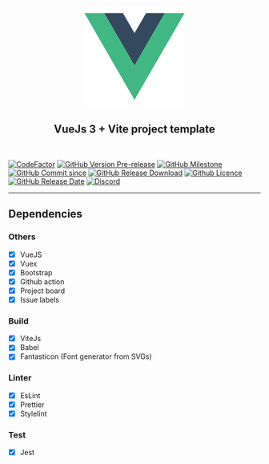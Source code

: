 <p align="center">
  <img src="src/assets/img/logo.png" />
</p>
<h2 align="center">VueJs 3 + Vite project template</h2>
<br>

[![CodeFactor](https://www.codefactor.io/repository/github/jagfx/vue3-template/badge)](https://www.codefactor.io/repository/github/jagfx/vue3-template/overview)
[![GitHub Version Pre-release](https://img.shields.io/github/v/release/JAGFx/vue3-template?include_prereleases&style=flat-square)](https://github.com/JAGFx/vue3-template/releases)
[![GitHub Milestone](https://img.shields.io/github/milestones/progress/JAGFx/vue3-template/0?style=flat-square)](https://github.com/JAGFx/vue3-template/issues?q=is%3Aopen+is%3Aissue+milestone%3A1.0)
[![GitHub Commit since](https://img.shields.io/github/commits-since/JAGFx/vue3-template/v0.0.2?style=flat-square)](https://github.com/JAGFx/vue3-template/releases)
[![GitHub Release Download](https://img.shields.io/github/downloads/JAGFx/vue3-template/total?style=flat-square)](https://github.com/JAGFx/vue3-template/releases/latest)
[![Github Licence](https://img.shields.io/github/license/JAGFx/vue3-template?style=flat-square)](https://github.com/JAGFx/vue3-template/blob/master/README.md)
[![GitHub Release Date](https://img.shields.io/github/release-date-pre/JAGFx/vue3-template?style=flat-square)](https://github.com/JAGFx/vue3-template/releases/latest)
[![Discord](https://img.shields.io/discord/764915323693826059.svg?label=&logo=discord&logoColor=ffffff&color=7389D8&labelColor=6A7EC2)](https://discord.gg/8abqrEeFxF)

<hr/>

## Dependencies

### Others

- [x] VueJS
- [x] Vuex
- [x] Bootstrap
- [x] Github action
- [x] Project board
- [x] Issue labels

### Build

- [x] ViteJs
- [x] Babel
- [x] Fantasticon (Font generator from SVGs)

### Linter

- [x] EsLint
- [x] Prettier
- [x] Stylelint

### Test
- [x] Jest
